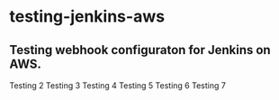 # testing-jenkins-aws

<h2> Testing webhook configuraton for Jenkins on AWS. </h2>

<p>

Testing 2
Testing 3
Testing 4
Testing 5
Testing 6
Testing 7

</p>

